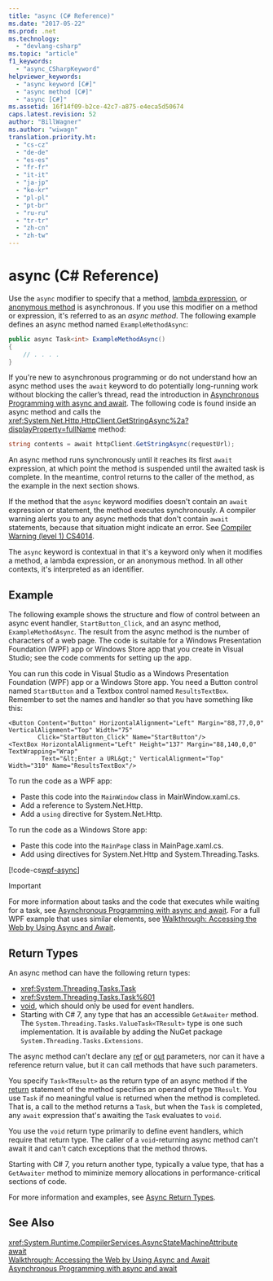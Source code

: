 ```yaml
---
title: "async (C# Reference)"
ms.date: "2017-05-22"
ms.prod: .net
ms.technology: 
  - "devlang-csharp"
ms.topic: "article"
f1_keywords: 
  - "async_CSharpKeyword"
helpviewer_keywords: 
  - "async keyword [C#]"
  - "async method [C#]"
  - "async [C#]"
ms.assetid: 16f14f09-b2ce-42c7-a875-e4eca5d50674
caps.latest.revision: 52
author: "BillWagner"
ms.author: "wiwagn"
translation.priority.ht: 
  - "cs-cz"
  - "de-de"
  - "es-es"
  - "fr-fr"
  - "it-it"
  - "ja-jp"
  - "ko-kr"
  - "pl-pl"
  - "pt-br"
  - "ru-ru"
  - "tr-tr"
  - "zh-cn"
  - "zh-tw"
---
```

# async (C# Reference)
Use the `async` modifier to specify that a method, [lambda expression](../../../csharp/programming-guide/statements-expressions-operators/lambda-expressions.md), or [anonymous method](../../../csharp/programming-guide/statements-expressions-operators/anonymous-methods.md) is asynchronous. If you use this modifier on a method or expression, it's referred to as an *async method*. The following example defines an async method named `ExampleMethodAsync`: 
  
```csharp  
public async Task<int> ExampleMethodAsync()  
{  
    // . . . .  
}  
```  
 
If you're new to asynchronous programming or do not understand how an async method uses the `await` keyword to do potentially long-running work without blocking the caller’s thread, read the introduction in [Asynchronous Programming with async and await](../../../csharp/programming-guide/concepts/async/index.md). The following code is found inside an async method and calls the <xref:System.Net.Http.HttpClient.GetStringAsync%2a?displayProperty=fullName> method: 
  
```csharp  
string contents = await httpClient.GetStringAsync(requestUrl);  
```  
  
An async method runs synchronously until it reaches its first `await` expression, at which point the method is suspended until the awaited task is complete. In the meantime, control returns to the caller of the method, as the example in the next section shows.  
  
If the method that the `async` keyword modifies doesn't contain an `await` expression or statement, the method executes synchronously. A compiler warning alerts you to any async methods that don't contain `await` statements, because that situation might indicate an error. See [Compiler Warning (level 1) CS4014](../../../csharp/language-reference/compiler-messages/cs4014.md).  
  
 The `async` keyword is contextual in that it's a keyword only when it modifies a method, a lambda expression, or an anonymous method. In all other contexts, it's interpreted as an identifier.  
  
## Example  
The following example shows the structure and flow of control between an async event handler, `StartButton_Click`, and an async method, `ExampleMethodAsync`. The result from the async method is the number of characters of a web page. The code is suitable for a Windows Presentation Foundation (WPF) app or Windows Store app that you create in Visual Studio; see the code comments for setting up the app.  

You can run this code in Visual Studio as a Windows Presentation Foundation (WPF) app or a Windows Store app. You need a Button control named `StartButton` and a Textbox control named `ResultsTextBox`. Remember to set the names and handler so that you have something like this:  

```xaml
<Button Content="Button" HorizontalAlignment="Left" Margin="88,77,0,0" VerticalAlignment="Top" Width="75"  
        Click="StartButton_Click" Name="StartButton"/>  
<TextBox HorizontalAlignment="Left" Height="137" Margin="88,140,0,0" TextWrapping="Wrap"   
         Text="&lt;Enter a URL&gt;" VerticalAlignment="Top" Width="310" Name="ResultsTextBox"/>  
```
  
To run the code as a WPF app:  

- Paste this code into the `MainWindow` class in MainWindow.xaml.cs.  
- Add a reference to System.Net.Http.  
- Add a `using` directive for System.Net.Http.  
  
To run the code as a Windows Store app:  
- Paste this code into the `MainPage` class in MainPage.xaml.cs.  
- Add using directives for System.Net.Http and System.Threading.Tasks.  
  
[!code-cs[wpf-async](../../../../samples/snippets/csharp/language-reference/keywords/async/wpf/mainwindow.xaml.cs#1)]
  
> [!IMPORTANT]
>  For more information about tasks and the code that executes while waiting for a task, see [Asynchronous Programming with async and await](../../../csharp/programming-guide/concepts/async/index.md). For a full WPF example that uses similar elements, see [Walkthrough: Accessing the Web by Using Async and Await](../../../csharp/programming-guide/concepts/async/walkthrough-accessing-the-web-by-using-async-and-await.md).  
  
## Return Types  
An async method can have the following return types:

- <xref:System.Threading.Tasks.Task>
- <xref:System.Threading.Tasks.Task%601>
- [void](../../../csharp/language-reference/keywords/void.md), which should only be used for event handlers.
- Starting with C# 7, any type that has an accessible `GetAwaiter` method. The `System.Threading.Tasks.ValueTask<TResult>` type is one such implementation. It is available by adding the NuGet package `System.Threading.Tasks.Extensions`. 

The async method can't declare any [ref](../../../csharp/language-reference/keywords/ref.md) or [out](../../../csharp/language-reference/keywords/out.md) parameters, nor can it have a <!-- [reference return value](../../programming-guide/classes-and-structs/ref-returns.md) -->reference return value, but it can call methods that have such parameters.  
  
You specify `Task<TResult>` as the return type of an async method if the [return](../../../csharp/language-reference/keywords/return.md) statement of the method specifies an operand of type `TResult`. You use `Task` if no meaningful value is returned when the method is completed. That is, a call to the method returns a `Task`, but when the `Task` is completed, any `await` expression that's awaiting the `Task` evaluates to `void`.  
  
You use the `void` return type primarily to define event handlers, which require that return type. The caller of a `void`-returning async method can't await it and can't catch exceptions that the method throws.  

Starting with C# 7, you return another type, typically a value type, that has a `GetAwaiter` method to miminize memory allocations in performance-critical sections of code. 

For more information and examples, see [Async Return Types](../../../csharp/programming-guide/concepts/async/async-return-types.md).  
  
## See Also  
 <xref:System.Runtime.CompilerServices.AsyncStateMachineAttribute>   
 [await](../../../csharp/language-reference/keywords/await.md)   
 [Walkthrough: Accessing the Web by Using Async and Await](../../../csharp/programming-guide/concepts/async/walkthrough-accessing-the-web-by-using-async-and-await.md)   
 [Asynchronous Programming with async and await](../../../csharp/programming-guide/concepts/async/index.md)
